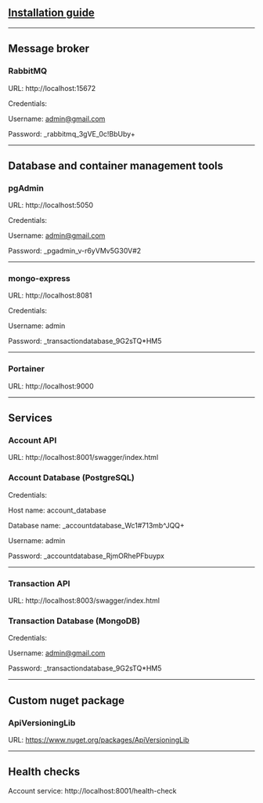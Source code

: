 ## [Installation guide](https://github.com/perisicnikola37/microservices-dotnet-bank-system/wiki/Installation-guide)

<hr/>

## Message broker

### RabbitMQ

URL: http://localhost:15672 

Credentials:

Username: admin@gmail.com

Password: _rabbitmq_3gVE_0c!BbUby+

<hr />

## Database and container management tools

### pgAdmin

URL: http://localhost:5050 

Credentials:

Username: admin@gmail.com

Password: _pgadmin_v-r6yVMv5G30V#2

<hr />

### mongo-express

URL: http://localhost:8081

Credentials:

Username: admin

Password: _transactiondatabase_9G2sTQ*HM5

<hr />

### Portainer

URL: http://localhost:9000 

<hr />

## Services

### Account API

URL: http://localhost:8001/swagger/index.html

### Account Database (PostgreSQL)

Credentials:

Host name: account_database

Database name: _accountdatabase_Wc1#713mb^JQQ+

Username: admin

Password: _accountdatabase_RjmORhePFbuypx

<hr />

### Transaction API

URL: http://localhost:8003/swagger/index.html 

### Transaction Database (MongoDB)

Credentials:

Username: admin@gmail.com

Password: _transactiondatabase_9G2sTQ*HM5

<hr />

## Custom nuget package

### ApiVersioningLib

URL: https://www.nuget.org/packages/ApiVersioningLib

<hr />

## Health checks

Account service: http://localhost:8001/health-check

